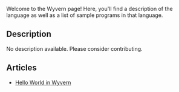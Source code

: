 Welcome to the Wyvern page! Here, you'll find a description of the language as well as a list of sample programs in that language.

## Description

No description available. Please consider contributing.

## Articles

- [Hello World in Wyvern](https://sampleprograms.io/projects/hello-world/wyvern)